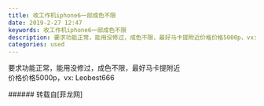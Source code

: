```yaml
---
title: 收工作机iphone6一部成色不限
date: 2019-2-27 12:47
keywords: 收工作机iphone6一部成色不限
description: 要求功能正常，能用没修过，成色不限，最好马卡提附近价格价格5000p，vx: Leobest666
categories: used
---
```

<td class="t_f" id="postmessage_3121772">

要求功能正常，能用没修过，成色不限，最好马卡提附近<br/>
价格价格5000p，vx: Leobest666<br/>
</td>
###### 转载自[菲龙网]